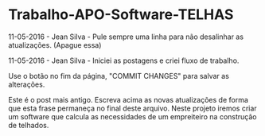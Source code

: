 # Trabalho-APO-Software-TELHAS

11-05-2016 - Jean Silva - Pule sempre uma linha para não desalinhar as atualizações. (Apague essa)

11-05-2016 - Jean Silva - Iniciei as postagens e criei fluxo de trabalho.

 Use o botão no fim da página, "COMMIT CHANGES" para salvar as alterações.
 
 Este é o post mais antigo. Escreva acima as novas atualizações de forma que esta frase permaneça no final deste arquivo.
Neste projeto iremos criar um software que calcula as necessidades de um empreiteiro na construção de telhados.
